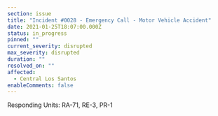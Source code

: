 ```yaml
---
section: issue
title: "Incident #0028 - Emergency Call - Motor Vehicle Accident"
date: 2021-01-25T18:07:00.000Z
status: in_progress
pinned: ""
current_severity: disrupted
max_severity: disrupted
duration: ""
resolved_on: ""
affected:
  - Central Los Santos
enableComments: false
---
```

Responding Units: RA-71, RE-3, PR-1